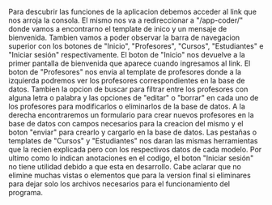 
Para descubrir las funciones de la aplicacion debemos acceder al link que nos arroja la consola.
El mismo nos va a redireccionar a "/app-coder/" donde vamos a encontrarno el template de inico y un mensaje de bienvenida.
Tambien vamos a poder observar la barra de navegacion superior con los botones de "Inicio", "Profesores", "Cursos", "Estudiantes" e "Iniciar sesión" respectivamente.
El boton de "Inicio" nos devuelve a la primer pantalla de bienvenida que aparece cuando ingresamos al link.
El boton de "Profesores" nos envia al template de profesores donde a la izquierda podremos ver los profesores correspondientes en la base de datos.
Tambien la opcion de buscar para filtrar entre los profesores con alguna letra o palabra y las opciones de "editar" o "borrar" en cada uno de los profesores para modificarlos o eliminarlos de la base de datos.
A la derecha encontraremos un formulario para crear nuevos profesores en la base de datos con campos necesarios para la creacion del mismo y el boton "enviar" para crearlo y cargarlo en la base de datos.
Las pestañas o templates de "Cursos" y "Estudiantes" nos daran las mismas herramientas que la recien explicada pero con los respectivos datos de cada modelo.
Por ultimo como lo indican anotaciones en el codigo, el boton "Iniciar sesión" no tiene utilidad debido a que esta en desarrollo.
Cabe aclarar que no elimine muchas vistas o elementos que para la version final si eliminares para dejar solo los archivos necesarios para el funcionamiento del programa.